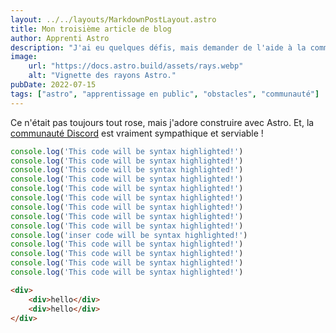 ```yaml
---
layout: ../../layouts/MarkdownPostLayout.astro
title: Mon troisième article de blog
author: Apprenti Astro
description: "J'ai eu quelques défis, mais demander de l'aide à la communauté m'a vraiment aidé !"
image:
    url: "https://docs.astro.build/assets/rays.webp"
    alt: "Vignette des rayons Astro."
pubDate: 2022-07-15
tags: ["astro", "apprentissage en public", "obstacles", "communauté"]
---
```

Ce n'était pas toujours tout rose, mais j'adore construire avec Astro. Et, la [communauté Discord](https://astro.build/chat) est vraiment sympathique et serviable !

```js del={4-6} ins={12} ins="inser" del=/ye[sp]/
console.log('This code will be syntax highlighted!')
console.log('This code will be syntax highlighted!')
console.log('This code will be syntax highlighted!')
console.log('This code will be syntax highlighted!')
console.log('This code will be syntax highlighted!')
console.log('This code will be syntax highlighted!')
console.log('This code will be syntax highlighted!')
console.log('This code will be syntax highlighted!')
console.log('This code will be syntax highlighted!')
console.log('inser code will be syntax highlighted!')
console.log('This code will be syntax highlighted!')
console.log('This code will be syntax highlighted!')
console.log('This code will be syntax highlighted!')
console.log('This code will be syntax highlighted!')
```

```html
<div>
    <div>hello</div>
    <div>hello</div>
</div>
```
